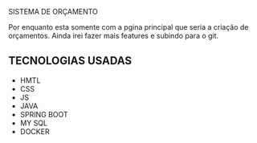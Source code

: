 SISTEMA DE ORÇAMENTO

Por enquanto esta somente com a pgina principal que seria a criação de orçamentos.
Ainda irei fazer mais features e subindo para o git.

<h2>TECNOLOGIAS USADAS</h2>

<ul>
  <li>HMTL</li>
  <li>CSS</li>
  <li>JS</li>
  <li>JAVA</li>
  <li>SPRING BOOT</li>
  <li>MY SQL</li>
  <li>DOCKER</li>
</ul>
